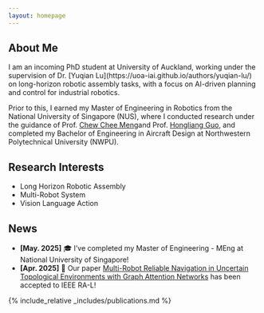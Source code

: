 ```yaml
---
layout: homepage
---
```


## About Me
<div class="justify-text">
I am an incoming PhD student at University of Auckland, working under the supervision of ​Dr. [Yuqian Lu](https://uoa-iai.github.io/authors/yuqian-lu/)​ on ​long-horizon robotic assembly tasks, with a focus on AI-driven planning and control for industrial robotics. 

Prior to this, I earned my ​Master of Engineering in Robotics​ from the National University of Singapore (NUS), where I conducted research under the guidance of ​Prof. [Chew Chee Meng](https://sites.google.com/site/cmchewhome/home)​ and ​Prof. [Hongliang Guo](https://scholar.google.com.sg/citations?user=vR9kUw8AAAAJ&hl=en), and completed my ​Bachelor of Engineering in Aircraft Design​ at Northwestern Polytechnical University (NWPU).
</div>

## Research Interests

- Long Horizon Robotic Assembly
- Multi-Robot System
- Vision Language Action

## News
- **[May. 2025]** 🎓 I’ve completed my Master of Engineering - MEng at National University of Singapore! 
- **[Apr. 2025]** 🎉 Our paper [Multi-Robot Reliable Navigation in Uncertain Topological Environments with Graph Attention Networks](https://ieeexplore.ieee.org/document/10948339
) has been accepted to IEEE RA-L!


{% include_relative _includes/publications.md %}
